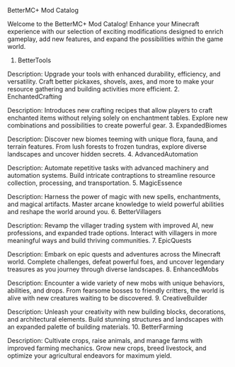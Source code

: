  BetterMC+ Mod Catalog

Welcome to the BetterMC+ Mod Catalog! Enhance your Minecraft experience with our selection of exciting modifications designed to enrich gameplay, add new features, and expand the possibilities within the game world.

1. BetterTools

Description: Upgrade your tools with enhanced durability, efficiency, and versatility. Craft better pickaxes, shovels, axes, and more to make your resource gathering and building activities more efficient.
2. EnchantedCrafting

Description: Introduces new crafting recipes that allow players to craft enchanted items without relying solely on enchantment tables. Explore new combinations and possibilities to create powerful gear.
3. ExpandedBiomes

Description: Discover new biomes teeming with unique flora, fauna, and terrain features. From lush forests to frozen tundras, explore diverse landscapes and uncover hidden secrets.
4. AdvancedAutomation

Description: Automate repetitive tasks with advanced machinery and automation systems. Build intricate contraptions to streamline resource collection, processing, and transportation.
5. MagicEssence

Description: Harness the power of magic with new spells, enchantments, and magical artifacts. Master arcane knowledge to wield powerful abilities and reshape the world around you.
6. BetterVillagers

Description: Revamp the villager trading system with improved AI, new professions, and expanded trade options. Interact with villagers in more meaningful ways and build thriving communities.
7. EpicQuests

Description: Embark on epic quests and adventures across the Minecraft world. Complete challenges, defeat powerful foes, and uncover legendary treasures as you journey through diverse landscapes.
8. EnhancedMobs

Description: Encounter a wide variety of new mobs with unique behaviors, abilities, and drops. From fearsome bosses to friendly critters, the world is alive with new creatures waiting to be discovered.
9. CreativeBuilder

Description: Unleash your creativity with new building blocks, decorations, and architectural elements. Build stunning structures and landscapes with an expanded palette of building materials.
10. BetterFarming

Description: Cultivate crops, raise animals, and manage farms with improved farming mechanics. Grow new crops, breed livestock, and optimize your agricultural endeavors for maximum yield.
